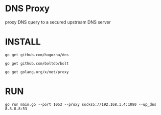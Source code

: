 # DNS Proxy
proxy DNS query to a secured upstream DNS server

# INSTALL

```
go get github.com/hugozhu/dns

go get github.com/boltdb/bolt

go get golang.org/x/net/proxy
```

# RUN

`go run main.go --port 1053 --proxy socks5://192.168.1.4:1080 --up_dns 8.8.8.8:53`